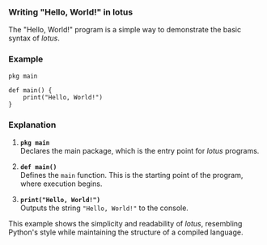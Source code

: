 ### Writing "Hello, World!" in lotus  

The "Hello, World!" program is a simple way to demonstrate the basic syntax of *lotus*.  

### Example  
```lotus
pkg main

def main() {
    print("Hello, World!")
}
```

### Explanation  
1. **`pkg main`**  
   Declares the main package, which is the entry point for *lotus* programs.  

2. **`def main()`**  
   Defines the `main` function. This is the starting point of the program, where execution begins.  

3. **`print("Hello, World!")`**  
   Outputs the string `"Hello, World!"` to the console.  

This example shows the simplicity and readability of *lotus*, resembling Python's style while maintaining the structure of a compiled language.